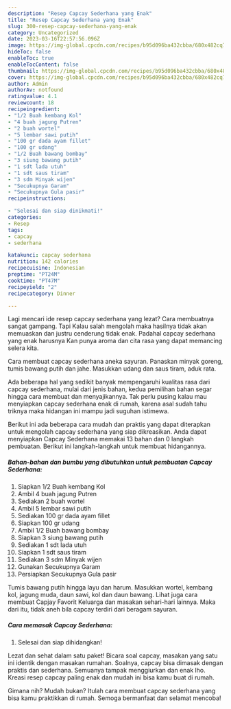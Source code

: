 ```yaml
---
description: "Resep Capcay Sederhana yang Enak"
title: "Resep Capcay Sederhana yang Enak"
slug: 300-resep-capcay-sederhana-yang-enak
category: Uncategorized
date: 2023-03-16T22:57:56.096Z
image: https://img-global.cpcdn.com/recipes/b95d096ba432cbba/680x482cq70/capcay-sederhana-foto-resep-utama.jpg
hideToc: false
enableToc: true
enableTocContent: false
thumbnail: https://img-global.cpcdn.com/recipes/b95d096ba432cbba/680x482cq70/capcay-sederhana-foto-resep-utama.jpg
cover: https://img-global.cpcdn.com/recipes/b95d096ba432cbba/680x482cq70/capcay-sederhana-foto-resep-utama.jpg
author: Admin
authorAv: notfound
ratingvalue: 4.1
reviewcount: 18
recipeingredient:
- "1/2 Buah kembang Kol"
- "4 buah jagung Putren"
- "2 buah wortel"
- "5 lembar sawi putih"
- "100 gr dada ayam fillet"
- "100 gr udang"
- "1/2 Buah bawang bombay"
- "3 siung bawang putih"
- "1 sdt lada utuh"
- "1 sdt saus tiram"
- "3 sdm Minyak wijen"
- "Secukupnya Garam"
- "Secukupnya Gula pasir"
recipeinstructions:

- "Selesai dan siap dinikmati!"
categories:
- Resep
tags:
- capcay
- sederhana

katakunci: capcay sederhana 
nutrition: 142 calories
recipecuisine: Indonesian
preptime: "PT24M"
cooktime: "PT47M"
recipeyield: "2"
recipecategory: Dinner

---
```



Lagi mencari ide resep capcay sederhana yang lezat? Cara membuatnya sangat gampang. Tapi Kalau salah mengolah maka hasilnya tidak akan memuaskan dan justru cenderung tidak enak. Padahal capcay sederhana yang enak harusnya Kan punya aroma dan cita rasa yang dapat memancing selera kita.


Cara membuat capcay sederhana aneka sayuran. Panaskan minyak goreng, tumis bawang putih dan jahe. Masukkan udang dan saus tiram, aduk rata.

Ada beberapa hal yang sedikit banyak mempengaruhi kualitas rasa dari capcay sederhana, mulai dari jenis bahan, kedua pemilihan bahan segar hingga cara membuat dan menyajikannya. Tak perlu pusing kalau mau menyiapkan capcay sederhana enak di rumah, karena asal sudah tahu triknya maka hidangan ini mampu jadi suguhan istimewa.


Berikut ini ada beberapa cara mudah dan praktis yang dapat diterapkan untuk mengolah capcay sederhana yang siap dikreasikan. Anda dapat menyiapkan Capcay Sederhana memakai 13 bahan dan 0 langkah pembuatan. Berikut ini langkah-langkah untuk membuat hidangannya.

<!--inarticleads1-->

##### Bahan-bahan dan bumbu yang dibutuhkan untuk pembuatan Capcay Sederhana:

1. Siapkan 1/2 Buah kembang Kol
1. Ambil 4 buah jagung Putren
1. Sediakan 2 buah wortel
1. Ambil 5 lembar sawi putih
1. Sediakan 100 gr dada ayam fillet
1. Siapkan 100 gr udang
1. Ambil 1/2 Buah bawang bombay
1. Siapkan 3 siung bawang putih
1. Sediakan 1 sdt lada utuh
1. Siapkan 1 sdt saus tiram
1. Sediakan 3 sdm Minyak wijen
1. Gunakan Secukupnya Garam
1. Persiapkan Secukupnya Gula pasir


Tumis bawang putih hingga layu dan harum. Masukkan wortel, kembang kol, jagung muda, daun sawi, kol dan daun bawang. Lihat juga cara membuat Capjay Favorit Keluarga dan masakan sehari-hari lainnya. Maka dari itu, tidak aneh bila capcay terdiri dari beragam sayuran. 

<!--inarticleads2-->

##### Cara memasak Capcay Sederhana:


1. Selesai dan siap dihidangkan!

Lezat dan sehat dalam satu paket! Bicara soal capcay, masakan yang satu ini identik dengan masakan rumahan. Soalnya, capcay bisa dimasak dengan praktis dan sederhana. Semuanya tampak menggiurkan dan enak lho. Kreasi resep capcay paling enak dan mudah ini bisa kamu buat di rumah. 

Gimana nih? Mudah bukan? Itulah cara membuat capcay sederhana yang bisa kamu praktikkan di rumah. Semoga bermanfaat dan selamat mencoba!
